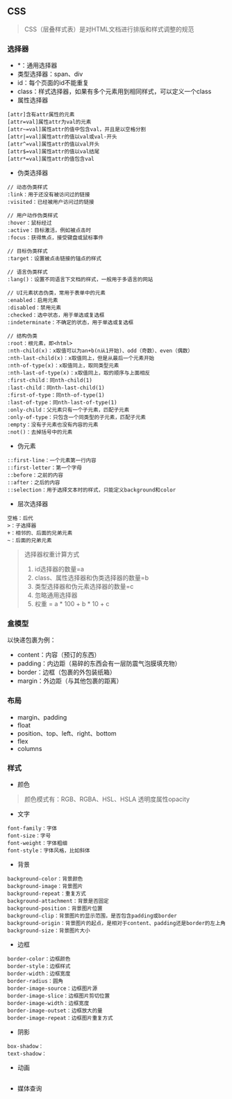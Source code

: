 ## CSS
> CSS（层叠样式表）是对HTML文档进行排版和样式调整的规范

### 选择器
- \*：通用选择器
- 类型选择器：span、div
- id：每个页面的id不能重复
- class：样式选择器，如果有多个元素用到相同样式，可以定义一个class
- 属性选择器
```
[attr]含有attr属性的元素
[attr=val]属性attr为val的元素
[attr~=val]属性attr的值中包含val，并且是以空格分割
[attr|=val]属性attr的值以val或val-开头
[attr^=val]属性attr的值以val开头
[attr$=val]属性attr的值以val结尾
[attr*=val]属性attr的值包含val
```
- 伪类选择器
```
// 动态伪类样式
:link：用于还没有被访问过的链接
:visited：已经被用户访问过的链接

// 用户动作伪类样式
:hover：鼠标经过
:active：目标激活，例如被点击时
:focus：获得焦点，接受键盘或鼠标事件

// 目标伪类样式
:target：设置被点击链接的锚点的样式

// 语言伪类样式
:lang()：设置不同语言下文档的样式，一般用于多语言的网站

// UI元素状态伪类，常用于表单中的元素
:enabled：启用元素
:disabled：禁用元素
:checked：选中状态，用于单选或复选框
:indeterminate：不确定的状态，用于单选或复选框

// 结构伪类
:root：根元素，即<html>
:nth-child(x)：x取值可以为an+b(n从1开始)、odd（奇数）、even（偶数）
:nth-last-child(x)：x取值同上，但是从最后一个元素开始
:nth-of-type(x)：x取值同上，取同类型元素
:nth-last-of-type(x)：x取值同上，取的顺序与上面相反
:first-child：同nth-child(1)
:last-child：同nth-last-child(1)
:first-of-type：同nth-of-type(1)
:last-of-type：同nth-last-of-type(1)
:only-child：父元素只有一个子元素，匹配子元素
:only-of-type：只包含一个同类型的子元素，匹配子元素
:empty：没有子元素也没有内容的元素
:not()：去掉括号中的元素
```

- 伪元素
```
::first-line：一个元素第一行内容
::first-letter：第一个字母
::before：之前的内容
::after：之后的内容
::selection：用于选择文本时的样式，只能定义background和color
```

- 层次选择器
```
空格：后代
>：子选择器
+：相邻的、后面的兄弟元素
~：后面的兄弟元素
```
> 选择器权重计算方式  
> 1. id选择器的数量=a  
> 2. class、属性选择器和伪类选择器的数量=b  
> 3. 类型选择器和伪元素选择器的数量=c  
> 4. 忽略通用选择器  
> 5. 权重 = a * 100 + b * 10 + c  

### 盒模型
以快递包裹为例：
- content：内容（预订的东西）
- padding：内边距（易碎的东西会有一层防震气泡膜填充物）
- border：边框（包裹的外包装纸箱）
- margin：外边距（与其他包裹的距离）

### 布局
- margin、padding
- float
- position、top、left、right、bottom
- flex
- columns

### 样式
- 颜色
> 颜色模式有：RGB、RGBA、HSL、HSLA 
> 透明度属性opacity

- 文字
```
font-family：字体
font-size：字号
font-weight：字体粗细
font-style：字体风格，比如斜体
```
- 背景
```
background-color：背景颜色
background-image：背景图片
background-repeat：重复方式
background-attachment：背景是否固定
background-position：背景图片位置
background-clip：背景图片的显示范围，是否包含padding或border
background-origin：背景图片的起点，是相对于content、padding还是border的左上角
background-size：背景图片大小
```
- 边框
```
border-color：边框颜色
border-style：边框样式
border-width：边框宽度
border-radius：圆角
border-image-source：边框图片源
border-image-slice：边框图片剪切位置
border-image-width：边框宽度
border-image-outset：边框放大的量
border-image-repeat：边框图片重复方式
```
- 阴影
```
box-shadow：
text-shadow：
```
- 动画
```
```
- 媒体查询
```
```
